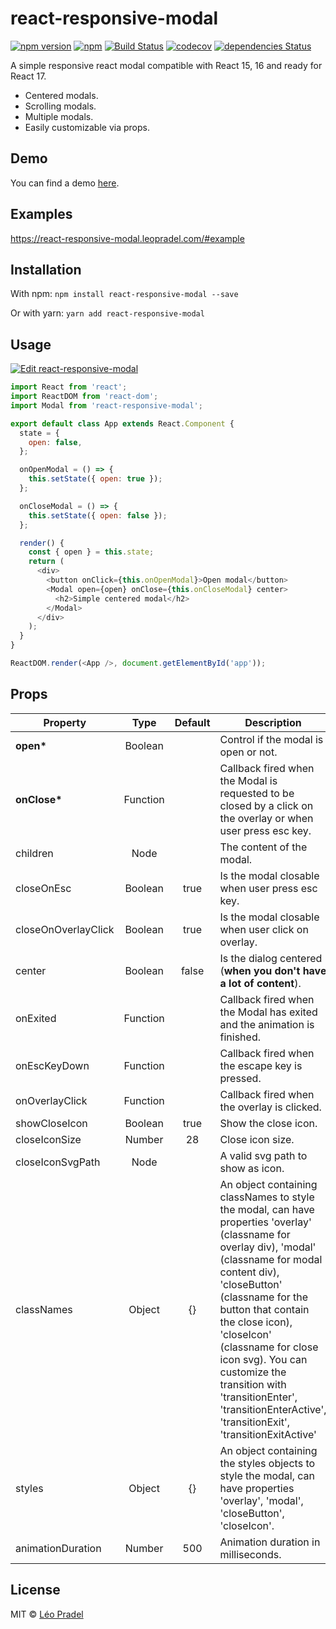 # react-responsive-modal

[![npm version](https://badge.fury.io/js/react-responsive-modal.svg)](https://badge.fury.io/js/react-responsive-modal)
[![npm](https://img.shields.io/npm/dm/react-responsive-modal.svg)](https://www.npmjs.com/package/react-responsive-modal)
[![Build Status](https://travis-ci.org/pradel/react-responsive-modal.svg?branch=master)](https://travis-ci.org/pradel/react-responsive-modal)
[![codecov](https://codecov.io/gh/pradel/react-responsive-modal/branch/master/graph/badge.svg)](https://codecov.io/gh/pradel/react-responsive-modal)
[![dependencies Status](https://david-dm.org/pradel/react-responsive-modal/status.svg)](https://david-dm.org/pradel/react-responsive-modal)

A simple responsive react modal compatible with React 15, 16 and ready for React 17.

* Centered modals.
* Scrolling modals.
* Multiple modals.
* Easily customizable via props.

## Demo

You can find a demo [here](https://react-responsive-modal.leopradel.com/).

## Examples

https://react-responsive-modal.leopradel.com/#example

## Installation

With npm: `npm install react-responsive-modal --save`

Or with yarn: `yarn add react-responsive-modal`

## Usage

[![Edit react-responsive-modal](https://codesandbox.io/static/img/play-codesandbox.svg)](https://codesandbox.io/s/9jxp669j2o)

```javascript
import React from 'react';
import ReactDOM from 'react-dom';
import Modal from 'react-responsive-modal';

export default class App extends React.Component {
  state = {
    open: false,
  };

  onOpenModal = () => {
    this.setState({ open: true });
  };

  onCloseModal = () => {
    this.setState({ open: false });
  };

  render() {
    const { open } = this.state;
    return (
      <div>
        <button onClick={this.onOpenModal}>Open modal</button>
        <Modal open={open} onClose={this.onCloseModal} center>
          <h2>Simple centered modal</h2>
        </Modal>
      </div>
    );
  }
}

ReactDOM.render(<App />, document.getElementById('app'));
```

## Props

| Property            |   Type   | Default | Description                                                                                                                                                                                                                                                                                                                                                                                            |
| ------------------- | :------: | :-----: | ------------------------------------------------------------------------------------------------------------------------------------------------------------------------------------------------------------------------------------------------------------------------------------------------------------------------------------------------------------------------------------------------------ |
| **open\***          | Boolean  |         | Control if the modal is open or not.                                                                                                                                                                                                                                                                                                                                                                   |
| **onClose\***       | Function |         | Callback fired when the Modal is requested to be closed by a click on the overlay or when user press esc key.                                                                                                                                                                                                                                                                                          |
| children            |   Node   |         | The content of the modal.                                                                                                                                                                                                                                                                                                                                                                              |
| closeOnEsc          | Boolean  |  true   | Is the modal closable when user press esc key.                                                                                                                                                                                                                                                                                                                                                         |
| closeOnOverlayClick | Boolean  |  true   | Is the modal closable when user click on overlay.                                                                                                                                                                                                                                                                                                                                                      |
| center              | Boolean  |  false  | Is the dialog centered (**when you don't have a lot of content**).                                                                                                                                                                                                                                                                                                                                     |
| onExited            | Function |         | Callback fired when the Modal has exited and the animation is finished.                                                                                                                                                                                                                                                                                                                                |
| onEscKeyDown        | Function |         | Callback fired when the escape key is pressed.                                                                                                                                                                                                                                                                                                                                                         |
| onOverlayClick      | Function |         | Callback fired when the overlay is clicked.                                                                                                                                                                                                                                                                                                                                                            |
| showCloseIcon       | Boolean  |  true   | Show the close icon.                                                                                                                                                                                                                                                                                                                                                                                   |
| closeIconSize       |  Number  |   28    | Close icon size.                                                                                                                                                                                                                                                                                                                                                                                       |
| closeIconSvgPath    |   Node   |         | A valid svg path to show as icon.                                                                                                                                                                                                                                                                                                                                                                      |
| classNames          |  Object  |   {}    | An object containing classNames to style the modal, can have properties 'overlay' (classname for overlay div), 'modal' (classname for modal content div), 'closeButton' (classname for the button that contain the close icon), 'closeIcon' (classname for close icon svg). You can customize the transition with 'transitionEnter', 'transitionEnterActive', 'transitionExit', 'transitionExitActive' |
| styles              |  Object  |   {}    | An object containing the styles objects to style the modal, can have properties 'overlay', 'modal', 'closeButton', 'closeIcon'.                                                                                                                                                                                                                                                                        |
| animationDuration   |  Number  |   500   | Animation duration in milliseconds.                                                                                                                                                                                                                                                                                                                                                                    |

## License

MIT © [Léo Pradel](https://www.leopradel.com/)
